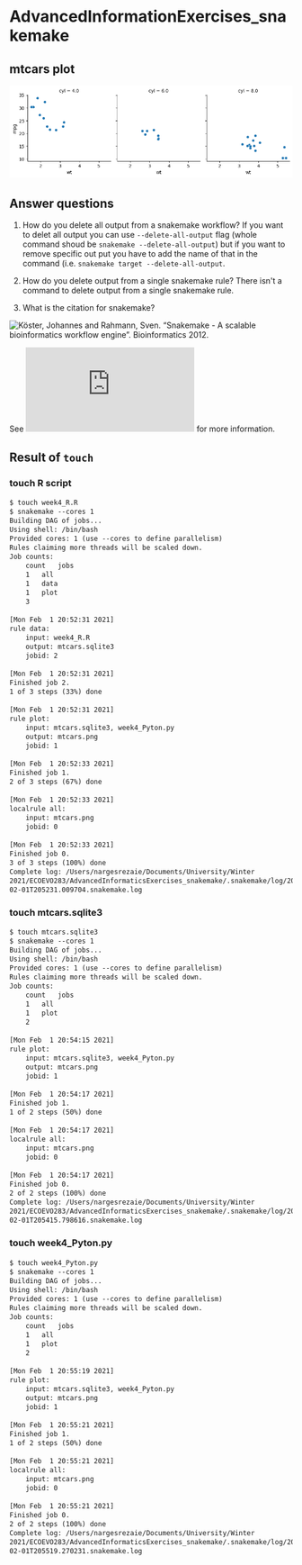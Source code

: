 # AdvancedInformationExercises_snakemake

## mtcars plot

![mtcars plot](https://github.com/nargesr/AdvancedInformaticsExercises_snakemake/blob/main/mtcars.png)

## Answer questions

1. How do you delete all output from a snakemake workflow? If you want to delet all output you can use ```--delete-all-output``` flag (whole command shoud be ```snakemake --delete-all-output```) but if you want to remove specific out put you have to add the name of that in the command (i.e. ```snakemake target --delete-all-output```.

2. How do you delete output from a single snakemake rule? There isn't a command to delete output from a single snakemake rule.

3. What is the citation for snakemake?

![Köster, Johannes and Rahmann, Sven. “Snakemake - A scalable bioinformatics workflow engine”. Bioinformatics 2012.](https://academic.oup.com/bioinformatics/article/28/19/2520/290322)

See ![Citations](https://snakemake.readthedocs.io/en/stable/project_info/citations.html) for more information.


## Result of ```touch```

### touch R script

```
$ touch week4_R.R 
$ snakemake --cores 1
Building DAG of jobs...
Using shell: /bin/bash
Provided cores: 1 (use --cores to define parallelism)
Rules claiming more threads will be scaled down.
Job counts:
	count	jobs
	1	all
	1	data
	1	plot
	3

[Mon Feb  1 20:52:31 2021]
rule data:
    input: week4_R.R
    output: mtcars.sqlite3
    jobid: 2

[Mon Feb  1 20:52:31 2021]
Finished job 2.
1 of 3 steps (33%) done

[Mon Feb  1 20:52:31 2021]
rule plot:
    input: mtcars.sqlite3, week4_Pyton.py
    output: mtcars.png
    jobid: 1

[Mon Feb  1 20:52:33 2021]
Finished job 1.
2 of 3 steps (67%) done

[Mon Feb  1 20:52:33 2021]
localrule all:
    input: mtcars.png
    jobid: 0

[Mon Feb  1 20:52:33 2021]
Finished job 0.
3 of 3 steps (100%) done
Complete log: /Users/nargesrezaie/Documents/University/Winter 2021/ECOEVO283/AdvancedInformaticsExercises_snakemake/.snakemake/log/2021-02-01T205231.009704.snakemake.log
```

### touch mtcars.sqlite3

```
$ touch mtcars.sqlite3              
$ snakemake --cores 1
Building DAG of jobs...
Using shell: /bin/bash
Provided cores: 1 (use --cores to define parallelism)
Rules claiming more threads will be scaled down.
Job counts:
	count	jobs
	1	all
	1	plot
	2

[Mon Feb  1 20:54:15 2021]
rule plot:
    input: mtcars.sqlite3, week4_Pyton.py
    output: mtcars.png
    jobid: 1

[Mon Feb  1 20:54:17 2021]
Finished job 1.
1 of 2 steps (50%) done

[Mon Feb  1 20:54:17 2021]
localrule all:
    input: mtcars.png
    jobid: 0

[Mon Feb  1 20:54:17 2021]
Finished job 0.
2 of 2 steps (100%) done
Complete log: /Users/nargesrezaie/Documents/University/Winter 2021/ECOEVO283/AdvancedInformaticsExercises_snakemake/.snakemake/log/2021-02-01T205415.798616.snakemake.log
```

### touch week4_Pyton.py 

```
$ touch week4_Pyton.py 
$ snakemake --cores 1 
Building DAG of jobs...
Using shell: /bin/bash
Provided cores: 1 (use --cores to define parallelism)
Rules claiming more threads will be scaled down.
Job counts:
	count	jobs
	1	all
	1	plot
	2

[Mon Feb  1 20:55:19 2021]
rule plot:
    input: mtcars.sqlite3, week4_Pyton.py
    output: mtcars.png
    jobid: 1

[Mon Feb  1 20:55:21 2021]
Finished job 1.
1 of 2 steps (50%) done

[Mon Feb  1 20:55:21 2021]
localrule all:
    input: mtcars.png
    jobid: 0

[Mon Feb  1 20:55:21 2021]
Finished job 0.
2 of 2 steps (100%) done
Complete log: /Users/nargesrezaie/Documents/University/Winter 2021/ECOEVO283/AdvancedInformaticsExercises_snakemake/.snakemake/log/2021-02-01T205519.270231.snakemake.log
```
